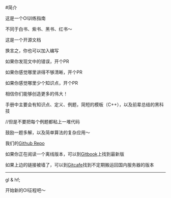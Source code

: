 #简介

这是一个OI训练指南

不同于白书、紫书、黑书、红书～

这是一个开源文档

换言之，你也可以加入编写

如果你发现文中的错误，开个PR

如果你感觉哪里讲得不够清晰，开个PR

如果你感觉哪里少个知识点，开个PR

相信你们能够创造更多的伟大！

手册中主要会有知识点、定义、例题，简短的模板（C++），以及前辈总结的黑科技

//但是不要把每个例题都粘上一堆代码

鼓励一题多解，以及简单算法的复杂应用～

我们的[Github Repo](https://github.com/imcaffrey/OITraining)

如果你正在阅读一个离线版本，可以到[Gitbook](http://oitraining.scaffrey.com)上找到最新版

如果上边的链接被墙了，可以到[Gitcafe](http://oit.scaffrey.com)找到不定期搬运回国内服务器的版本

--------

gl & hf;

开始新的OI征程吧～
